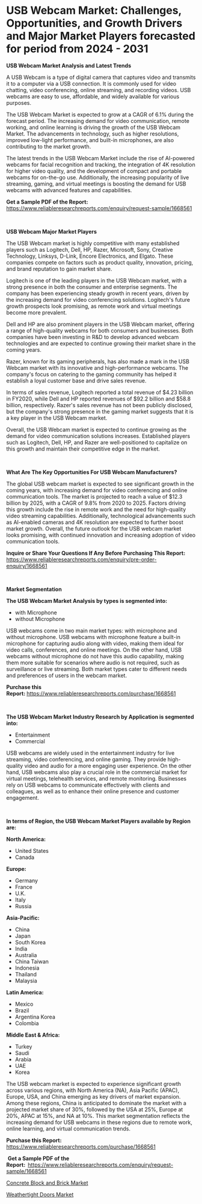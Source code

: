 <p><h1>USB Webcam Market: Challenges, Opportunities, and Growth Drivers and Major Market Players forecasted for period from 2024 - 2031</h1></p><p><strong>USB Webcam Market Analysis and Latest Trends</strong></p>
<p><p>A USB Webcam is a type of digital camera that captures video and transmits it to a computer via a USB connection. It is commonly used for video chatting, video conferencing, online streaming, and recording videos. USB webcams are easy to use, affordable, and widely available for various purposes.</p><p>The USB Webcam Market is expected to grow at a CAGR of 6.1% during the forecast period. The increasing demand for video communication, remote working, and online learning is driving the growth of the USB Webcam Market. The advancements in technology, such as higher resolutions, improved low-light performance, and built-in microphones, are also contributing to the market growth.</p><p>The latest trends in the USB Webcam Market include the rise of AI-powered webcams for facial recognition and tracking, the integration of 4K resolution for higher video quality, and the development of compact and portable webcams for on-the-go use. Additionally, the increasing popularity of live streaming, gaming, and virtual meetings is boosting the demand for USB webcams with advanced features and capabilities.</p></p>
<p><strong>Get a Sample PDF of the Report:&nbsp;</strong> <a href="https://www.reliableresearchreports.com/enquiry/request-sample/1668561">https://www.reliableresearchreports.com/enquiry/request-sample/1668561</a></p>
<p>&nbsp;</p>
<p><strong>USB Webcam Major Market Players</strong></p>
<p><p>The USB Webcam market is highly competitive with many established players such as Logitech, Dell, HP, Razer, Microsoft, Sony, Creative Technology, Linksys, D-Link, Encore Electronics, and Elgato. These companies compete on factors such as product quality, innovation, pricing, and brand reputation to gain market share.</p><p>Logitech is one of the leading players in the USB Webcam market, with a strong presence in both the consumer and enterprise segments. The company has been experiencing steady growth in recent years, driven by the increasing demand for video conferencing solutions. Logitech's future growth prospects look promising, as remote work and virtual meetings become more prevalent.</p><p>Dell and HP are also prominent players in the USB Webcam market, offering a range of high-quality webcams for both consumers and businesses. Both companies have been investing in R&D to develop advanced webcam technologies and are expected to continue growing their market share in the coming years.</p><p>Razer, known for its gaming peripherals, has also made a mark in the USB Webcam market with its innovative and high-performance webcams. The company's focus on catering to the gaming community has helped it establish a loyal customer base and drive sales revenue.</p><p>In terms of sales revenue, Logitech reported a total revenue of $4.23 billion in FY2020, while Dell and HP reported revenues of $92.2 billion and $58.8 billion, respectively. Razer's sales revenue has not been publicly disclosed, but the company's strong presence in the gaming market suggests that it is a key player in the USB Webcam market.</p><p>Overall, the USB Webcam market is expected to continue growing as the demand for video communication solutions increases. Established players such as Logitech, Dell, HP, and Razer are well-positioned to capitalize on this growth and maintain their competitive edge in the market.</p></p>
<p>&nbsp;</p>
<p><strong>What Are The Key Opportunities For USB Webcam Manufacturers?</strong></p>
<p><p>The global USB webcam market is expected to see significant growth in the coming years, with increasing demand for video conferencing and online communication tools. The market is projected to reach a value of $12.3 billion by 2025, with a CAGR of 9.8% from 2020 to 2025. Factors driving this growth include the rise in remote work and the need for high-quality video streaming capabilities. Additionally, technological advancements such as AI-enabled cameras and 4K resolution are expected to further boost market growth. Overall, the future outlook for the USB webcam market looks promising, with continued innovation and increasing adoption of video communication tools.</p></p>
<p><strong>Inquire or Share Your Questions If Any Before Purchasing This Report:</strong> <a href="https://www.reliableresearchreports.com/enquiry/pre-order-enquiry/1668561">https://www.reliableresearchreports.com/enquiry/pre-order-enquiry/1668561</a></p>
<p>&nbsp;</p>
<p><strong>Market Segmentation</strong></p>
<p><strong>The USB Webcam Market Analysis by types is segmented into:</strong></p>
<p><ul><li>with Microphone</li><li>without Microphone</li></ul></p>
<p><p>USB webcams come in two main market types: with microphone and without microphone. USB webcams with microphone feature a built-in microphone for capturing audio along with video, making them ideal for video calls, conferences, and online meetings. On the other hand, USB webcams without microphone do not have this audio capability, making them more suitable for scenarios where audio is not required, such as surveillance or live streaming. Both market types cater to different needs and preferences of users in the webcam market.</p></p>
<p><strong>Purchase this Report:&nbsp;</strong><a href="https://www.reliableresearchreports.com/purchase/1668561">https://www.reliableresearchreports.com/purchase/1668561</a></p>
<p>&nbsp;</p>
<p><strong>The USB Webcam Market Industry Research by Application is segmented into:</strong></p>
<p><ul><li>Entertainment</li><li>Commercial</li></ul></p>
<p><p>USB webcams are widely used in the entertainment industry for live streaming, video conferencing, and online gaming. They provide high-quality video and audio for a more engaging user experience. On the other hand, USB webcams also play a crucial role in the commercial market for virtual meetings, telehealth services, and remote monitoring. Businesses rely on USB webcams to communicate effectively with clients and colleagues, as well as to enhance their online presence and customer engagement.</p></p>
<p>&nbsp;</p>
<p><strong>In terms of Region, the USB Webcam Market Players available by Region are:</strong></p>
<p>
    <p> <strong> North America: </strong>
        <ul>
            <li>United States</li>
            <li>Canada</li>
        </ul>
        </p> 
    <p> <strong> Europe: </strong>
        <ul>
            <li>Germany</li>
            <li>France</li>
            <li>U.K.</li>
            <li>Italy</li>
            <li>Russia</li>
        </ul>
        </p> 
    <p> <strong> Asia-Pacific: </strong>
        <ul>
            <li>China</li>
            <li>Japan</li>
            <li>South Korea</li>
            <li>India</li>
            <li>Australia</li>
            <li>China Taiwan</li>
            <li>Indonesia</li>
            <li>Thailand</li>
            <li>Malaysia</li>
        </ul>
        </p> 
    <p> <strong> Latin America: </strong>
        <ul>
            <li>Mexico</li>
            <li>Brazil</li>
            <li>Argentina Korea</li>
            <li>Colombia</li>
        </ul>
        </p> 
    <p> <strong> Middle East & Africa: </strong>
        <ul>
            <li>Turkey</li>
            <li>Saudi</li>
            <li>Arabia</li>
            <li>UAE</li>
            <li>Korea</li>
        </ul>
    </p>
    </p>
<p><p>The USB webcam market is expected to experience significant growth across various regions, with North America (NA), Asia Pacific (APAC), Europe, USA, and China emerging as key drivers of market expansion. Among these regions, China is anticipated to dominate the market with a projected market share of 30%, followed by the USA at 25%, Europe at 20%, APAC at 15%, and NA at 10%. This market segmentation reflects the increasing demand for USB webcams in these regions due to remote work, online learning, and virtual communication trends.</p></p>
<p><strong>Purchase this Report: </strong><a href="https://www.reliableresearchreports.com/purchase/1668561">https://www.reliableresearchreports.com/purchase/1668561</a></p>
<p>&nbsp;<strong>Get a Sample PDF of the Report:&nbsp;&nbsp;</strong><a href="https://www.reliableresearchreports.com/enquiry/request-sample/1668561">https://www.reliableresearchreports.com/enquiry/request-sample/1668561</a></p>
<p><strong></strong></p>
<p><p><a href="https://sudsy-motorcycle-bbc.notion.site/Global-Concrete-Block-and-Brick-Market-Size-and-Market-Trends-Insights-and-Projections-from-2024-to-22c4017786824e79b2cffb0e20afdf8d">Concrete Block and Brick Market</a></p><p><a href="https://view.publitas.com/reportprime-1/weathertight-doors-market-provides-a-comprehensive-analysis-including-a-macro-overview-of-the-market-as-well-as-micro-details-such-as-market-size-and-competitive-landscape/">Weathertight Doors Market</a></p></p>